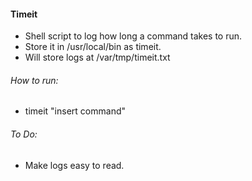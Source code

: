 #### Timeit

* Shell script to log how long a command takes to run.
* Store it in /usr/local/bin as timeit.
* Will store logs at /var/tmp/timeit.txt

###### How to run:

* timeit "insert command"

###### To Do:

* Make logs easy to read.
